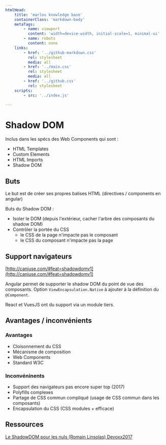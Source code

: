 ```yaml
---
htmlHead:
    title: 'marlou knowledge base' 
    containerClass: 'markdown-body'
    metaTags:
        - name: viewport
          content: 'width=device-width, initial-scale=1, minimal-ui'
        - name: robots
          content: none
    links:
        - href: '../github-markdown.css'
          rel: stylesheet
          media: all
        - href: '../main.css'
          rel: stylesheet
          media: all
        - href: '../github.css'
          rel: stylesheet
    scripts:
        - src: '../index.js'

---
```


# Shadow DOM

Inclus dans les spécs des Web Components qui sont :

- HTML Templates
- Custom Elements
- HTML Imports
- Shadow DOM

## Buts

Le but est de créer ses propres balises HTML (directives / components en angular)

Buts du Shadow DOM :

- Isoler le DOM (depuis l'extérieur, cacher l'arbre des composants du shadow DOM)
- Contrôler la portée du CSS
  - le CSS de la page n'impacte pas le composant
  - le CSS du composant n'impacte pas la page

## Support navigateurs

[http://caniuse.com/#feat=shadowdomv1](http://caniuse.com/#feat=shadowdomv1)

Angular permet de supporter le shadow DOM du point de vue des composants.
Option `ViewEncapsulation.Native` à ajouter à la définition du `@Component`.

React et VuesJS ont du support via un module tiers.

## Avantages / inconvénients

### Avantages

- Cloisonnement du CSS
- Mécanisme de composition
- Web Components
- Standard W3C

### Inconvéninents

- Support des navigateurs pas encore super top (2017)
- Polyfills complexes
- Partage de CSS commun compliqué (usage de CSS commun dans les composants)
- Encapsulation du CSS (CSS modules + efficace)

## Ressources

[Le ShadowDOM pour les nuls (Romain Linsolas) Devoxx2017](https://www.youtube.com/watch?v=IXBcboy4zaw)

